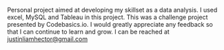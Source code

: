Personal project aimed at developing my skillset as a data analysis. I used excel, MySQL and Tableau in this project.
This was a challenge project presented by Codebasics.io.
I would greatly appreciate any feedback so that I can continue to learn and grow.
I can be reached at justinliamhector@gmail.com

